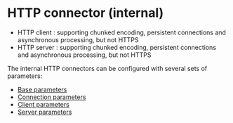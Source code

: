 HTTP connector (internal)
=========================

-   HTTP client : supporting chunked encoding, persistent connections
    and asynchronous processing, but not HTTPS
-   HTTP server : supporting chunked encoding, persistent connections
    and asynchronous processing, but not HTTPS

The internal HTTP connectors can be configured with several sets of
parameters:

* [Base parameters](javadocs://jse/engine/index.html?org/restlet/engine/connector/BaseHelper.html)
* [Connection parameters](javadocs://jse/engine/index.html?org/restlet/engine/connector/ConnectionHelper.html)
* [Client parameters](javadocs://jse/engine/index.html?org/restlet/engine/connector/ClientConnectionHelper.html)
* [Server parameters](javadocs://jse/engine/index.html?org/restlet/engine/connector/ServerConnectionHelper.html)
